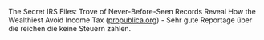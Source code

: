 The Secret IRS Files: Trove of Never-Before-Seen Records Reveal How the Wealthiest Avoid Income Tax ([propublica.org](https://www.propublica.org/article/the-secret-irs-files-trove-of-never-before-seen-records-reveal-how-the-wealthiest-avoid-income-tax)) - Sehr gute Reportage über die reichen die keine Steuern zahlen.